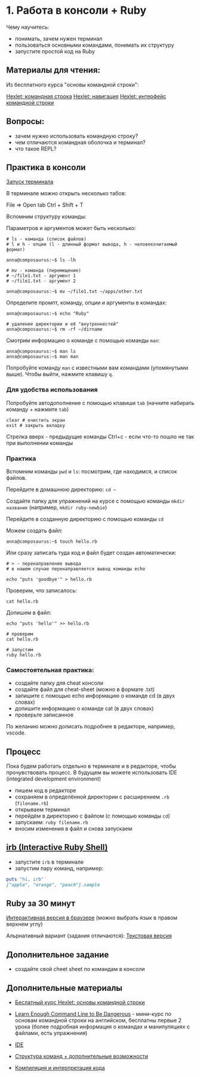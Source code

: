 # 1. Работа в консоли + Ruby

Чему научитесь:
- понимать, зачем нужен терминал
- пользоваться основными командами, понимать их структуру
- запустите простой код на Ruby

## Материалы для чтения:

Из бесплатного курса "основы командной строки":

[Hexlet: командная строка](https://ru.hexlet.io/courses/cli-basics/lessons/command-line/theory_unit)
[Hexlet: навигация](https://ru.hexlet.io/courses/cli-basics/lessons/navigation/theory_unit)
[Hexlet: интерфейс командной строки](https://ru.hexlet.io/courses/cli-basics/lessons/command-line-interface/theory_unit)

## Вопросы:
- зачем нужно использовать командную строку?
- чем отличаются командная оболочка и терминал?
- что такое REPL?

## Практика в консоли

[Запуск терминала](https://www.learnenough.com/command-line-tutorial#sec-running_a_terminal)

В терминале можно открыть несколько табов:

File => Open tab
Ctrl + Shift + T

Вспомним структуру команды:



Параметров и аргументов может быть несколько:

```
# ls - команда (список файлов)
# l и h - опции (l - длинный формат вывода, h - человекочитаемый формат)

anna@composaurus:~$ ls -lh

# mv - команда (перемещение)
# ~/file1.txt - аргумент 1
# ~/file1.txt - аргумент 2

anna@composaurus:~$ mv ~/file1.txt ~/apps/other.txt
```

Определите промпт, команду, опции и аргументы в командах:

```
anna@composaurus:~$ echo "Ruby"

# удаление директории и её "внутреннестей"
anna@composaurus:~$ rm -rf ~/dirname

```

Смотрим информацию о команде с помощью команды `man`:
```
anna@composaurus:~$ man ls
anna@composaurus:~$ man man
```

Попробуйте команду `man` с известными вам командами (упомянутыми выше).
Чтобы выйти, нажмите клавишу `q`.

### Для удобства использования

Попробуйте автодополнение с помощью клавиши `tab` (начните набирать команду + нажмите `tab`)

```
clear # очистить экран
exit # закрыть вкладку
```

Стрелка вверх - предыдущие команды
Ctrl+c - если что-то пошло не так при выполнении команды

### Практика

Вспомним команды `pwd` и `ls`: посмотрим, где находимся, и список файлов.

Перейдите в домашнюю директорию: `cd ~`

Создайте папку для упражнений на курсе с помощью команды `mkdir название` (например, `mkdir ruby-newbie`)

Перейдите в созданную директорию с помощью команды `cd`

Можем создать файл:

```
anna@composaurus:~$ touch hello.rb
```

Или сразу записать туда код и файл будет создан автоматически:

```
# > - перенаправление вывода
# в нашем случае перенаправляется вывод команды echo

echo "puts 'goodbye'" > hello.rb
```

Проверим, что записалось:

```
cat hello.rb
```

Допишем в файл:

```
echo "puts 'hello'" >> hello.rb

# проверим
cat hello.rb

# запустим
ruby hello.rb
```

### Самостоятельная практика:

- создайте папку для cheat консоли
- создайте файл для cheat-sheet (можно в формате .txt)
- запишите с помощью echo информацию о команде cd (в двух словах)
- допишите информацию о команде cat (в двух словах)
- проверьте записанное

По желанию можно дописать подробнее в редакторе, например, vscode.

## Процесс

Пока будем работать отдельно в терминале и в редакторе, чтобы прочувствовать процесс. В будущем вы можете использовать IDE (integrated development environment)

- пишем код в редакторе
- сохраняем в определённой директории с расширением `.rb` (`filename.rb`)
- открываем терминал
- перейдём в директорию с файлом (с помощью команды `cd`)
- запускаем: `ruby filename.rb`
- вносим изменения в файл и снова запускаем

## [irb (Interactive Ruby Shell)](https://rubyrush.ru/steps/irb)

- запустите `irb` в терминале
- запустим пару команд, например:

```ruby
puts "hi, irb"`
["apple", "orange", "peach"].sample
```

## Ruby за 30 минут

[Интерактивная версия в браузере](https://try.ruby-lang.org/) (можно выбрать язык в правом верхнем углу)

Альрнативный вариант (задания отличаются): [Текстовая версия](https://www.ruby-lang.org/ru/documentation/quickstart/)

## Дополнительное задание

- создайте свой cheet sheet по командам в консоли

## Дополнительные материалы

- [Беслатный курс Hexlet: основы командной строки](https://ru.hexlet.io/courses/cli-basics)
- [Learn Enough Command Line to Be Dangerous](https://www.learnenough.com/command-line-tutorial/) - мини-курс по основам командной строки на английском, бесплатны первые 2 урока (более подробная информация о командах и манипуляциях с файлами, есть упражнения)
- [IDE](https://ru.wikipedia.org/wiki/%D0%98%D0%BD%D1%82%D0%B5%D0%B3%D1%80%D0%B8%D1%80%D0%BE%D0%B2%D0%B0%D0%BD%D0%BD%D0%B0%D1%8F_%D1%81%D1%80%D0%B5%D0%B4%D0%B0_%D1%80%D0%B0%D0%B7%D1%80%D0%B0%D0%B1%D0%BE%D1%82%D0%BA%D0%B8)

- [Структура команд + дополнительные возможности](https://firstvds.ru/technology/struktura-komand)
- [Компиляция и интерпретация кода](https://ru.hexlet.io/blog/posts/kompilyatsiya-i-interpretatsiya-koda-chto-eto-takoe-i-v-chem-raznitsa)



